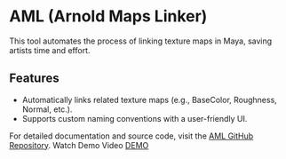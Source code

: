 # AML (Arnold Maps Linker)

This tool automates the process of linking texture maps in Maya, saving artists time and effort.

## Features
- Automatically links related texture maps (e.g., BaseColor, Roughness, Normal, etc.).
- Supports custom naming conventions with a user-friendly UI.

For detailed documentation and source code, visit the [AML GitHub Repository](https://github.com/M0HabYounes/AML-Arnold-Maps-Linker).
Watch Demo Video [DEMO](https://vimeo.com/1041270827)
